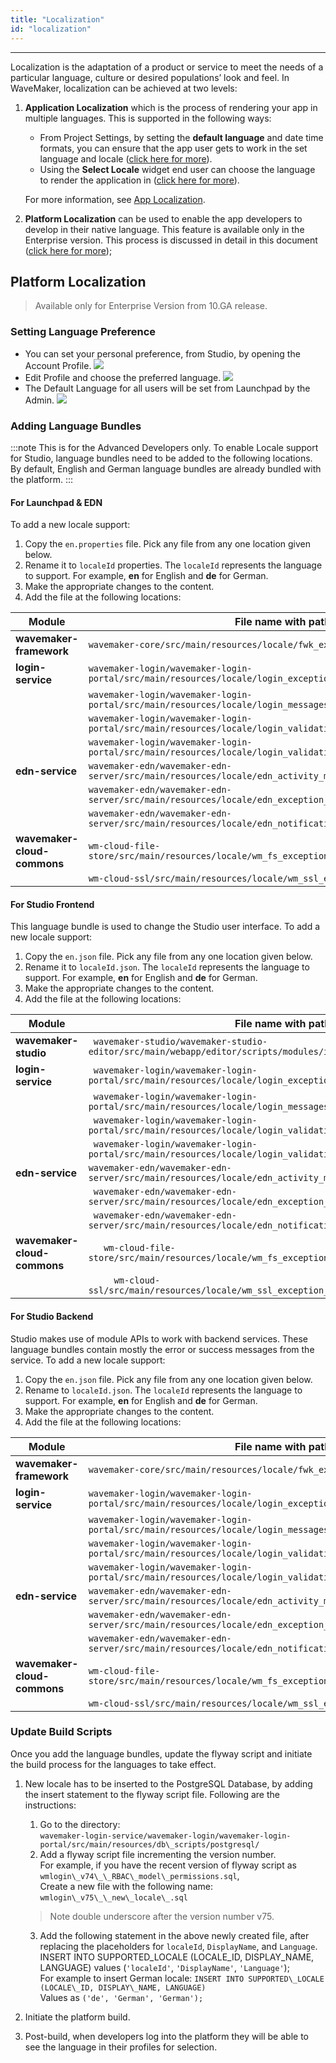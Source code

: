 ```yaml
---
title: "Localization"
id: "localization"
---
```

---
Localization is the adaptation of a product or service to meet the needs of a particular language, culture or desired populations’ look and feel. In WaveMaker, localization can be achieved at two levels:

1. **Application Localization** which is the process of rendering your app in multiple languages. This is supported in the following ways:
    
    - From Project Settings, by setting the **default language** and date time formats, you can ensure that the app user gets to work in the set language and locale ([click here for more](/learn/how-tos/setting-language-date-format/)).
    - Using the **Select Locale** widget end user can choose the language to render the application in ([click here for more](/learn/app-development/widgets/form-widgets/select-locale-usage/)).
    
    For more information, see [App Localization](/learn/how-tos/localization-wavemaker-apps/).

2. **Platform Localization** can be used to enable the app developers to develop in their native language. This feature is available only in the Enterprise version. This process is discussed in detail in this document ([click here for more](#platform_locale));

## Platform Localization

> Available only for Enterprise Version from 10.GA release.

### Setting Language Preference

- You can set your personal preference, from Studio, by opening the Account Profile. [![](../assets/locale_profile.png)](../assets/locale_profile.png)
- Edit Profile and choose the preferred language. [![](../assets/locale_profile_edit.png)](../assets/locale_profile_edit.png)
- The Default Language for all users will be set from Launchpad by the Admin. [![](../assets/locale_default.png)](../assets/locale_default.png)

### Adding Language Bundles

:::note
This is for the Advanced Developers only. To enable Locale support for Studio, language bundles need to be added to the following locations. By default, English and German language bundles are already bundled with the platform.
:::

#### For Launchpad & EDN 

To add a new locale support:
1. Copy the `en.properties` file. Pick any file from any one location given below.
2. Rename it to `localeId` properties. The `localeId` represents the language to support. For example, **en** for English and **de** for German.
3. Make the appropriate changes to the content.
4. Add the file at the following locations:

| Module | File name with path |
| --- | --- |
| **wavemaker-framework** | `wavemaker-core/src/main/resources/locale/fwk_exception_messages_.properties` |
| **login-service** |`wavemaker-login/wavemaker-login-portal/src/main/resources/locale/login_exception_messages_.properties` |
||`wavemaker-login/wavemaker-login-portal/src/main/resources/locale/login_messages_.properties` |  	
||`wavemaker-login/wavemaker-login-portal/src/main/resources/locale/login_validation_error_messages_.properties`
|| 	`wavemaker-login/wavemaker-login-portal/src/main/resources/locale/login_validation_messages_.properties`|
| **edn-service** | `wavemaker-edn/wavemaker-edn-server/src/main/resources/locale/edn_activity_messages_.properties`|
|| 	`wavemaker-edn/wavemaker-edn-server/src/main/resources/locale/edn_exception_messages_.properties` |
|| 	`wavemaker-edn/wavemaker-edn-server/src/main/resources/locale/edn_notification_messages_.properties` |
| **wavemaker-cloud-commons** | `wm-cloud-file-store/src/main/resources/locale/wm_fs_exception_messages_.properties`|
|| 	`wm-cloud-ssl/src/main/resources/locale/wm_ssl_exception_messages_.properties` |

        
#### For Studio Frontend
This language bundle is used to change the Studio user interface. To add a new locale support:
1. Copy the `en.json` file. Pick any file from any one location given below.
2. Rename  it to `localeId.json`. The `localeId` represents the language to support. For example, **en** for English and **de** for German.
3. Make the appropriate changes to the content.
4. Add the file at the following locations:

| Module | File name with path |
| --- | --- |
| **wavemaker-studio** | ` wavemaker-studio/wavemaker-studio-editor/src/main/webapp/editor/scripts/modules/i18n/messages` |
| **login-service** | ` wavemaker-login/wavemaker-login-portal/src/main/resources/locale/login_exception_messages_.properties` |
||` wavemaker-login/wavemaker-login-portal/src/main/resources/locale/login_messages_.properties`|
||`	wavemaker-login/wavemaker-login-portal/src/main/resources/locale/login_validation_error_messages_.properties`|
||`	wavemaker-login/wavemaker-login-portal/src/main/resources/locale/login_validation_messages_.properties`|
|**edn-service** | `wavemaker-edn/wavemaker-edn-server/src/main/resources/locale/edn_activity_messages_.properties`|
||`	wavemaker-edn/wavemaker-edn-server/src/main/resources/locale/edn_exception_messages_.properties`|
||`	wavemaker-edn/wavemaker-edn-server/src/main/resources/locale/edn_notification_messages_.properties`|
| **wavemaker-cloud-commons** | ` 	wm-cloud-file-store/src/main/resources/locale/wm_fs_exception_messages_.properties`|
||` 	wm-cloud-ssl/src/main/resources/locale/wm_ssl_exception_messages_.properties`|

        
#### For Studio Backend 
Studio makes use of module APIs to work with backend services. These language bundles contain mostly the error or success messages from the service. To add a new locale support:
1. Copy the `en.json` file. Pick any file from any one location given below.
2. Rename to `localeId.json`. The `localeId` represents the language to support. For example, **en** for English and **de** for German.
3. Make the appropriate changes to the content.
4. Add the file at the following locations:
        
| Module | File name with path |
| --- | --- |
| **wavemaker-framework** | `wavemaker-core/src/main/resources/locale/fwk_exception_messages_.properties` |
| **login-service** | `wavemaker-login/wavemaker-login-portal/src/main/resources/locale/login_exception_messages_.properties`|
||`wavemaker-login/wavemaker-login-portal/src/main/resources/locale/login_messages_.properties`|
||`wavemaker-login/wavemaker-login-portal/src/main/resources/locale/login_validation_error_messages_.properties`|
||`wavemaker-login/wavemaker-login-portal/src/main/resources/locale/login_validation_messages_.properties`|
| **edn-service** | `wavemaker-edn/wavemaker-edn-server/src/main/resources/locale/edn_activity_messages_.properties`|
||`wavemaker-edn/wavemaker-edn-server/src/main/resources/locale/edn_exception_messages_.properties`|
||`wavemaker-edn/wavemaker-edn-server/src/main/resources/locale/edn_notification_messages_.properties`|
| **wavemaker-cloud-commons** | `wm-cloud-file-store/src/main/resources/locale/wm_fs_exception_messages_.properties`|
||`wm-cloud-ssl/src/main/resources/locale/wm_ssl_exception_messages_.properties`|



### Update Build Scripts

Once you add the language bundles, update the flyway script and initiate the build process for the languages to take effect.

1. New locale has to be inserted to the PostgreSQL Database, by adding the insert statement to the flyway script file. Following are the instructions:
    1. Go to the directory:   
`wavemaker-login-service/wavemaker-login/wavemaker-login-portal/src/main/resources/db\_scripts/postgresql/`
    2. Add a flyway script file incrementing the version number.  
    For example, if you have the recent version of flyway script as 
    `wmlogin\_v74\_\_RBAC\_model\_permissions.sql`,  
    Create a new file with the following name:  
    `wmlogin\_v75\_\_new\_locale\_.sql`  

    > Note double underscore after the version number v75.

    3. Add the following statement in the above newly created file, after replacing the placeholders for `localeId`, `DisplayName`, and `Language`.  
    INSERT INTO SUPPORTED\_LOCALE (LOCALE\_ID, DISPLAY\_NAME, LANGUAGE) values (`'localeId'`, `'DisplayName'`, `'Language'`);  
    For example to insert German locale: 
    `INSERT INTO SUPPORTED\_LOCALE (LOCALE\_ID, DISPLAY\_NAME, LANGUAGE)`  
    Values as `('de', 'German', 'German');`
2. Initiate the platform build.
3. Post-build, when developers log into the platform they will be able to see the language in their profiles for selection.
